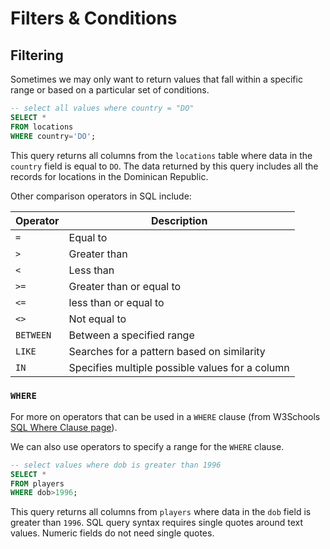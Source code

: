 # Filters & Conditions

## Filtering

Sometimes we may only want to return values that fall within a specific range or based on a particular set of conditions.

```SQL
-- select all values where country = "DO"
SELECT *
FROM locations
WHERE country='DO';
```

This query returns all columns from the `locations` table where data in the `country` field is equal to `DO`. The data returned by this query includes all the records for locations in the Dominican Republic.

Other comparison operators in SQL include:

Operator | Description
--- | ---
`=` | Equal to
`>` | Greater than
`<` | Less than
`>=` | Greater than or equal to
`<=` | less than or equal to
`<>` | Not equal to
`BETWEEN` | Between a specified range
`LIKE` | Searches for a pattern based on similarity
`IN` | Specifies multiple possible values for a column

### `WHERE`

For more on operators  that can be used in a `WHERE` clause (from W3Schools [SQL Where Clause page](https://www.w3schools.com/sql/sql_where.asp)).

We can also use operators to specify a range for the `WHERE` clause.

```SQL
-- select values where dob is greater than 1996
SELECT *
FROM players
WHERE dob>1996;
```

This query returns all columns from `players` where data in the `dob` field is greater than `1996`. SQL query syntax requires single quotes around text values. Numeric fields do not need single quotes.